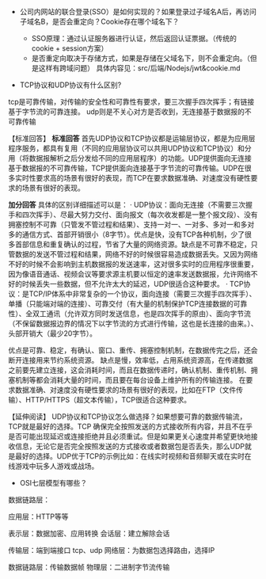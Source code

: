 - 公司内网站的联合登录(SSO）是如何实现的？如果登录过子域名A后，再访问子域名B，是否会重定向？Cookie存在哪个域名下？

    - SSO原理：通过认证服务器进行认证，然后返回认证票据。（传统的cookie + session方案）
    - 是否重定向取决于存储方式，如果是存储在父域名下，则不会重定向。（但是这样有跨域问题）
具体内容见：src/后端/Nodejs/jwt&cookie.md

- TCP协议和UDP协议有什么区别?

tcp是可靠传输，对传输的安全性和可靠性有要求，要三次握手四次挥手；有链接基于字节流的可靠连接。
udp则是不关心对方是否收到，无连接基于数据报的不可靠传输

【标准回答】
<b>标准回答</b>
首先UDP协议和TCP协议都是运输层协议，都是为应用层程序服务，都具有复用（不同的应用层协议可以共用UDP协议和TCP协议）和分用（将数据报解析之后分发给不同的应用层程序）的功能。UDP提供面向无连接基于数据报的不可靠传输，TCP提供面向连接基于字节流的可靠传输。UDP在很多实时性要求高的场景有很好的表现，而TCP在要求数据准确、对速度没有硬性要求的场景有很好的表现。

<b>加分回答</b>
具体的区别详细描述可以是：
· UDP协议：面向无连接（不需要三次握手和四次挥手）、尽最大努力交付、面向报文（每次收发都是一整个报文段）、没有拥塞控制不可靠（只管发不管过程和结果）、支持一对一、一对多、多对一和多对多的通信方式、首部开销很小（8字节）。优点是快，没有TCP各种机制，少了很多首部信息和重复确认的过程，节省了大量的网络资源。缺点是不可靠不稳定，只管数据的发送不管过程和结果，网络不好的时候很容易造成数据丢失。又因为网络不好的时候不会影响到主机数据报的发送速率，这对很多实时的应用程序很重要，因为像语音通话、视频会议等要求源主机要以恒定的速率发送数据报，允许网络不好的时候丢失一些数据，但不允许太大的延迟，UDP很适合这种要求。
· TCP协议：是TCP/IP体系中非常复杂的一个协议，面向连接（需要三次握手四次挥手）、单播（只能端对端的连接）、可靠交付（有大量的机制保护TCP连接数据的可靠性）、全双工通讯（允许双方同时发送信息，也是四次挥手的原由）、面向字节流（不保留数据报边界的情况下以字节流的方式进行传输，这也是长连接的由来。）、头部开销大（最少20字节）。

优点是可靠、稳定，有确认、窗口、重传、拥塞控制机制，在数据传完之后，还会断开连接用来节约系统资源。
缺点是慢，效率低，占用系统资源高，在传递数据之前要先建立连接，这会消耗时间，而且在数据传递时，确认机制、重传机制、拥塞机制等都会消耗大量的时间，而且要在每台设备上维护所有的传输连接。
在要求数据准确、对速度没有硬性要求的场景有很好的表现，比如在FTP（文件传输）、HTTP/HTTPS（超文本传输），TCP很适合这种要求。

【延伸阅读】
UDP协议和TCP协议怎么做选择？如果想要可靠的数据传输流，TCP就是最好的选择。TCP 确保完全按照发送的方式接收所有内容，并且不在乎是否可能出现延迟或连接拒绝并且必须重试。但是如果更关心速度并希望更快地接收信息，无论它是否完全按照发送的方式接收或者数据包是否丢失，那么UDP就是最好的选择。UDP优于TCP的示例比如：在线实时视频和音频聊天或在实时在线游戏中玩多人游戏或战场。


- OSI七层模型有哪些？

数据链路层：

应用层：HTTP等等

表示层：数据加密、应用转换
会话层：建立解除会话

传输层：端到端接口 tcp、udp
网络层：为数据包选择路由，选择IP

数据链路层：传输数据帧
物理层：二进制字节流传输


